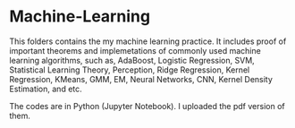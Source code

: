 # Machine-Learning

This folders contains the my machine learning practice. It includes proof of important theorems and implemetations of commonly used machine learning algorithms, such as, AdaBoost, Logistic Regression, SVM, Statistical Learning Theory, Perception, Ridge Regression, Kernel Regression, KMeans, GMM, EM, Neural Networks, CNN, Kernel Density Estimation, and etc.

The codes are in Python (Jupyter Notebook). I uploaded the pdf version of them.

